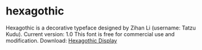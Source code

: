 # hexagothic
Hexagothic is a decorative typeface designed by Zihan Li (username: Tatzu Kudu). Current version: 1.0 This font is free for commercial use and modification. Download: [Hexagothic Display](https://github.com/TatzuKudu/hexagothic/blob/f4543f68e17d13c65f7944f534bd2825bfbf382a/Hexagothic%20Display.zip)
